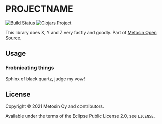 # PROJECTNAME

[![Build Status](https://github.com/metosin/PROJECTNAME/actions/workflows/clojure.yml/badge.svg)](https://github.com/metosin/PROJECTNAME/actions)
[![Clojars Project](http://clojars.org/metosin/PROJECTNAME/latest-version.svg)](http://clojars.org/metosin/PROJECTNAME)

This library does X, Y and Z very fastly and goodly.
Part of [Metosin Open Source](https://github.com/metosin/open-source).

## Usage

### Frobnicating things

Sphinx of black quartz, judge my vow!

## License

Copyright © 2021 Metosin Oy and contributors.

Available under the terms of the Eclipse Public License 2.0, see `LICENSE`.
